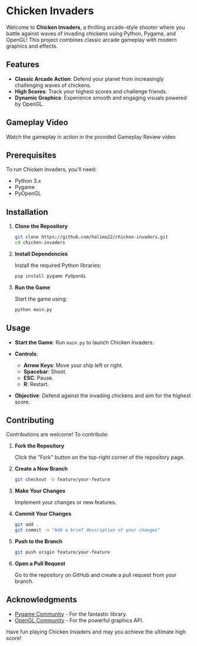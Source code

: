 # Chicken Invaders

Welcome to **Chicken Invaders**, a thrilling arcade-style shooter where you battle against waves of invading chickens using Python, Pygame, and OpenGL! This project combines classic arcade gameplay with modern graphics and effects.

## Features

- **Classic Arcade Action**: Defend your planet from increasingly challenging waves of chickens.
- **High Scores**: Track your highest scores and challenge friends.
- **Dynamic Graphics**: Experience smooth and engaging visuals powered by OpenGL.

## Gameplay Video

Watch the gameplay in action in the provided Gameplay Review video


## Prerequisites

To run Chicken Invaders, you'll need:

- Python 3.x
- Pygame
- PyOpenGL

## Installation

1. **Clone the Repository**

    ```bash
    git clone https://github.com/halimo22/chicken-invaders.git
    cd chicken-invaders
    ```

2. **Install Dependencies**

    Install the required Python libraries:

    ```bash
    pip install pygame PyOpenGL
    ```

3. **Run the Game**

    Start the game using:

    ```bash
    python main.py
    ```

## Usage

- **Start the Game**: Run `main.py` to launch Chicken Invaders.
- **Controls**: 
  - **Arrow Keys**: Move your ship left or right.
  - **Spacebar**: Shoot.
  - **ESC**: Pause.
  - **R**: Restart.

- **Objective**: Defend against the invading chickens and aim for the highest score.

## Contributing

Contributions are welcome! To contribute:

1. **Fork the Repository**

    Click the "Fork" button on the top-right corner of the repository page.

2. **Create a New Branch**

    ```bash
    git checkout -b feature/your-feature
    ```

3. **Make Your Changes**

    Implement your changes or new features.

4. **Commit Your Changes**

    ```bash
    git add .
    git commit -m "Add a brief description of your changes"
    ```

5. **Push to the Branch**

    ```bash
    git push origin feature/your-feature
    ```

6. **Open a Pull Request**

    Go to the repository on GitHub and create a pull request from your branch.


## Acknowledgments

- [Pygame Community](https://www.pygame.org) - For the fantastic library.
- [OpenGL Community](https://www.opengl.org) - For the powerful graphics API.



Have fun playing Chicken Invaders and may you achieve the ultimate high score!
